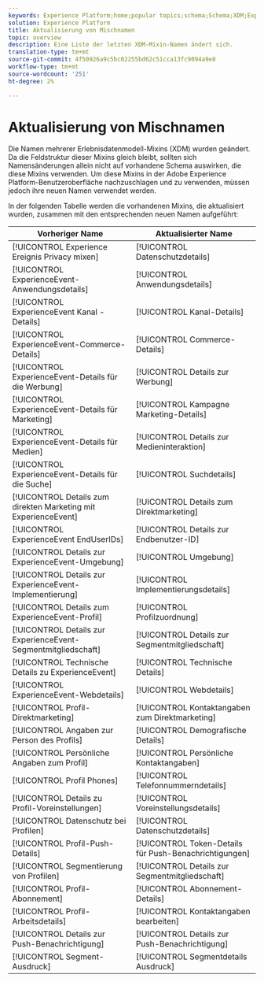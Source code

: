 ```yaml
---
keywords: Experience Platform;home;popular topics;schema;Schema;XDM;ExperienceEvent;fields;schemas;Schemas;Schema design;mixin;mixin;enduserids;end-user;end user;ids;updates;
solution: Experience Platform
title: Aktualisierung von Mischnamen
topic: overview
description: Eine Liste der letzten XDM-Mixin-Namen ändert sich.
translation-type: tm+mt
source-git-commit: 4f50926a9c5bc02255bd62c51cca13fc9094a9e8
workflow-type: tm+mt
source-wordcount: '251'
ht-degree: 2%

---
```



# Aktualisierung von Mischnamen

Die Namen mehrerer Erlebnisdatenmodell-Mixins (XDM) wurden geändert. Da die Feldstruktur dieser Mixins gleich bleibt, sollten sich Namensänderungen allein nicht auf vorhandene Schema auswirken, die diese Mixins verwenden. Um diese Mixins in der Adobe Experience Platform-Benutzeroberfläche nachzuschlagen und zu verwenden, müssen jedoch ihre neuen Namen verwendet werden.

In der folgenden Tabelle werden die vorhandenen Mixins, die aktualisiert wurden, zusammen mit den entsprechenden neuen Namen aufgeführt:

| Vorheriger Name | Aktualisierter Name |
| --- | --- |
| [!UICONTROL Experience Ereignis Privacy mixen] | [!UICONTROL Datenschutzdetails] |
| [!UICONTROL ExperienceEvent-Anwendungsdetails] | [!UICONTROL Anwendungsdetails] |
| [!UICONTROL ExperienceEvent Kanal - Details] | [!UICONTROL Kanal-Details] |
| [!UICONTROL ExperienceEvent-Commerce-Details] | [!UICONTROL Commerce-Details] |
| [!UICONTROL ExperienceEvent-Details für die Werbung] | [!UICONTROL Details zur Werbung] |
| [!UICONTROL ExperienceEvent-Details für Marketing] | [!UICONTROL Kampagne Marketing-Details] |
| [!UICONTROL ExperienceEvent-Details für Medien] | [!UICONTROL Details zur Medieninteraktion] |
| [!UICONTROL ExperienceEvent-Details für die Suche] | [!UICONTROL Suchdetails] |
| [!UICONTROL Details zum direkten Marketing mit ExperienceEvent] | [!UICONTROL Details zum Direktmarketing] |
| [!UICONTROL ExperienceEvent EndUserIDs] | [!UICONTROL Details zur Endbenutzer-ID] |
| [!UICONTROL Details zur ExperienceEvent-Umgebung] | [!UICONTROL Umgebung] |
| [!UICONTROL Details zur ExperienceEvent-Implementierung] | [!UICONTROL Implementierungsdetails] |
| [!UICONTROL Details zum ExperienceEvent-Profil] | [!UICONTROL Profilzuordnung] |
| [!UICONTROL Details zur ExperienceEvent-Segmentmitgliedschaft] | [!UICONTROL Details zur Segmentmitgliedschaft] |
| [!UICONTROL Technische Details zu ExperienceEvent] | [!UICONTROL Technische Details] |
| [!UICONTROL ExperienceEvent-Webdetails] | [!UICONTROL Webdetails] |
| [!UICONTROL Profil-Direktmarketing] | [!UICONTROL Kontaktangaben zum Direktmarketing] |
| [!UICONTROL Angaben zur Person des Profils] | [!UICONTROL Demografische Details] |
| [!UICONTROL Persönliche Angaben zum Profil] | [!UICONTROL Persönliche Kontaktangaben] |
| [!UICONTROL Profil Phones] | [!UICONTROL Telefonnummerndetails] |
| [!UICONTROL Details zu Profil-Voreinstellungen] | [!UICONTROL Voreinstellungsdetails] |
| [!UICONTROL Datenschutz bei Profilen] | [!UICONTROL Datenschutzdetails] |
| [!UICONTROL Profil-Push-Details] | [!UICONTROL Token-Details für Push-Benachrichtigungen] |
| [!UICONTROL Segmentierung von Profilen] | [!UICONTROL Details zur Segmentmitgliedschaft] |
| [!UICONTROL Profil-Abonnement] | [!UICONTROL Abonnement-Details] |
| [!UICONTROL Profil-Arbeitsdetails] | [!UICONTROL Kontaktangaben bearbeiten] |
| [!UICONTROL Details zur Push-Benachrichtigung] | [!UICONTROL Details zur Push-Benachrichtigung] |
| [!UICONTROL Segment-Ausdruck] | [!UICONTROL Segmentdetails Ausdruck] |